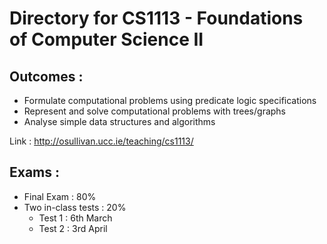 # Directory for CS1113 - Foundations of Computer Science II

## Outcomes :
- Formulate computational problems using predicate logic specifications
- Represent and solve computational problems with trees/graphs
- Analyse simple data structures and algorithms

Link : http://osullivan.ucc.ie/teaching/cs1113/

## Exams : 
- Final Exam : 80%
- Two in-class tests : 20%
    - Test 1 : 6th March
    - Test 2 : 3rd April